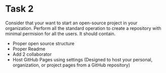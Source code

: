 # Task 2

Consider that your want to start an open-source project in your organization. Perform all the standard operation to create a repository with minimal permision for all the users. It should contain.
- Proper open source structure
- Proper Readme
- Add 2 collaborator
- Host GitHub Pages using settings (Designed to host your personal, organization, or project pages from a GitHub repository)
